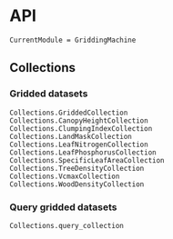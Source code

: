 # API
```@meta
CurrentModule = GriddingMachine
```


## Collections

### Gridded datasets
```@docs
Collections.GriddedCollection
Collections.CanopyHeightCollection
Collections.ClumpingIndexCollection
Collections.LandMaskCollection
Collections.LeafNitrogenCollection
Collections.LeafPhosphorusCollection
Collections.SpecificLeafAreaCollection
Collections.TreeDensityCollection
Collections.VcmaxCollection
Collections.WoodDensityCollection
```

### Query gridded datasets
```@docs
Collections.query_collection
```
